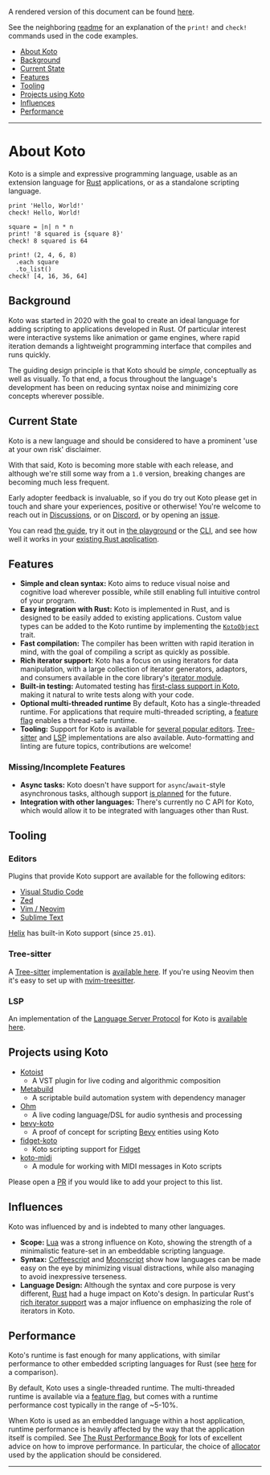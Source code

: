 A rendered version of this document can be found
[here](https://koto.dev/about).

See the neighboring [readme](./README.md) for an explanation of the
`print!` and `check!` commands used in the code examples.

- [About Koto](#about-koto)
- [Background](#background)
- [Current State](#current-state)
- [Features](#features)
- [Tooling](#tooling)
- [Projects using Koto](#projects-using-koto)
- [Influences](#influences)
- [Performance](#performance)

---

# About Koto

Koto is a simple and expressive programming language, usable as an extension
language for [Rust][rust] applications, or as a standalone scripting language.

```koto
print 'Hello, World!'
check! Hello, World!

square = |n| n * n
print! '8 squared is {square 8}'
check! 8 squared is 64

print! (2, 4, 6, 8)
  .each square
  .to_list()
check! [4, 16, 36, 64]
```

## Background

Koto was started in 2020 with the goal to create an ideal language for adding
scripting to applications developed in Rust. Of particular interest were
interactive systems like animation or game engines, where rapid iteration
demands a lightweight programming interface that compiles and runs quickly.

The guiding design principle is that Koto should be _simple_,
conceptually as well as visually. To that end, a focus throughout the language's
development has been on reducing syntax noise and minimizing core concepts
wherever possible.

## Current State

Koto is a new language and should be considered to have a prominent
'use at your own risk' disclaimer.

With that said, Koto is becoming more stable with each release,
and although we're still some way from a `1.0` version,
breaking changes are becoming much less frequent.

Early adopter feedback is invaluable, so if you do try out Koto please
get in touch and share your experiences, positive or otherwise!
You're welcome to reach out in [Discussions][discussions],
or on [Discord][discord], or by opening an [issue][issues].

You can read [the guide](./language_guide.md),
try it out in [the playground][playground] or
the [CLI](./cli.md), and see how well it works in your
[existing Rust application](./api.md).

## Features

- **Simple and clean syntax:** Koto aims to reduce visual noise and cognitive
  load wherever possible, while still enabling full intuitive control of your
  program.
- **Easy integration with Rust:** Koto is implemented in Rust, and is designed
  to be easily added to existing applications.
  Custom value types can be added to the Koto runtime by implementing the
  [`KotoObject`][koto-object] trait.
- **Fast compilation:** The compiler has been written with rapid iteration in
  mind, with the goal of compiling a script as quickly as possible.
- **Rich iterator support:** Koto has a focus on using iterators for data
  manipulation, with a large collection of iterator generators, adaptors,
  and consumers available in the core library's [iterator module][iterator].
- **Built-in testing:** Automated testing has
  [first-class support in Koto][testing], making it natural to write tests along
  with your code.
- **Optional multi-threaded runtime** By default, Koto has a single-threaded
  runtime. For applications that require multi-threaded scripting,
  a [feature flag][api-multi-threaded] enables a thread-safe runtime.
- **Tooling:** Support for Koto is available for [several popular editors](#editors).
  [Tree-sitter](#tree-sitter) and [LSP](#lsp) implementations are also available.
  Auto-formatting and linting are future topics, contributions are welcome!

### Missing/Incomplete Features

- **Async tasks:** Koto doesn't have support for `async`/`await`-style
  asynchronous tasks, although support [is planned][async] for the future.
- **Integration with other languages:** There's currently no C API for Koto,
  which would allow it to be integrated with languages other than Rust.

## Tooling

### Editors

Plugins that provide Koto support are available for the following editors:
- [Visual Studio Code](https://github.com/koto-lang/koto-vscode)
- [Zed](https://github.com/koto-lang/koto-zed)
- [Vim / Neovim](https://github.com/koto-lang/koto.vim)
- [Sublime Text](https://github.com/koto-lang/koto-sublime)

[Helix][helix] has built-in Koto support (since `25.01`).

### Tree-sitter

A [Tree-sitter][tree-sitter] implementation is [available here][tree-sitter-koto].
If you're using Neovim then it's easy to set up with [nvim-treesitter][nvim-treesitter].

### LSP

An implementation of the [Language Server Protocol][lsp] for Koto is
[available here][koto-ls].

## Projects using Koto

- [Kotoist](https://kotoist.alestsurko.by)
  - A VST plugin for live coding and algorithmic composition
- [Metabuild](https://github.com/jasal82/metabuild)
  - A scriptable build automation system with dependency manager
- [Ohm](https://github.com/cornedriesprong/ohm)
  - A live coding language/DSL for audio synthesis and processing
- [bevy-koto](https://github.com/koto-lang/bevy_koto)
  - A proof of concept for scripting [Bevy](https://bevy.org) entities using Koto
- [fidget-koto](https://github.com/rsaccon/fidget-koto)
  - Koto scripting support for [Fidget](https://github.com/mkeeter/fidget)
- [koto-midi](https://github.com/alisomay/koto_midi)
  - A module for working with MIDI messages in Koto scripts

Please open a [PR][pr] if you would like to add your project to this list.

## Influences

Koto was influenced by and is indebted to many other languages.
- **Scope:** [Lua][lua] was a strong influence on Koto, showing the strength of
  a minimalistic feature-set in an embeddable scripting language.
- **Syntax:** [Coffeescript][coffeescript] and [Moonscript][moonscript] show how
  languages can be made easy on the eye by minimizing visual distractions,
  while also managing to avoid inexpressive terseness.
- **Language Design:** Although the syntax and core purpose is very different,
  [Rust][rust] had a huge impact on Koto's design. In particular Rust's
  [rich iterator support][rust-iterators] was a major influence on emphasizing
  the role of iterators in Koto.

## Performance

Koto's runtime is fast enough for many applications, with similar performance to other embedded scripting languages for Rust (see [here][script-bench-rs] for a comparison).

By default, Koto uses a single-threaded runtime. The multi-threaded runtime is available via a [feature flag][api-multi-threaded], but comes with a runtime performance cost typically in the range of ~5-10%.

When Koto is used as an embedded language within a host application, runtime performance is heavily affected by the way that the application itself is compiled. See [The Rust Performance Book][performance-book] for lots of excellent advice on how to improve performance. In particular, the choice of [allocator][allocators] used by the application should be considered.

---

[allocators]: https://nnethercote.github.io/perf-book/build-configuration.html#alternative-allocators
[api-multi-threaded]: ./api.md#using-the-multi-threaded-runtime
[async]: https://github.com/koto-lang/koto/issues/277
[coffeescript]: https://coffeescript.org
[discord]: https://discord.gg/JeV8RuK4CT
[discussions]: https://github.com/koto-lang/koto/discussions
[helix]: https://helix-editor.com
[helix-build]: https://docs.helix-editor.com/building-from-source.html
[issues]: https://github.com/koto-lang/koto/issues
[iterator]: ./core_lib/iterator.md
[koto]: https://koto.dev
[koto-ls]: https://github.com/koto-lang/koto-ls
[koto-object]: https://github.com/koto-lang/koto/blob/main/crates/runtime/src/types/object.rs
[lsp]: https://microsoft.github.io/language-server-protocol/
[lua]: https://www.lua.org
[moonscript]: https://moonscript.org
[nvim-treesitter]: https://github.com/nvim-treesitter/nvim-treesitter
[performance-book]: https://nnethercote.github.io/perf-book
[playground]: https://koto.dev/play
[pr]: https://github.com/koto-lang/koto/pulls
[rust]: https://rust-lang.org
[rust-iterators]: https://doc.rust-lang.org/rust-by-example/trait/iter.html
[script-bench-rs]: https://github.com/khvzak/script-bench-rs
[testing]: ./language_guide.md#testing
[tree-sitter]: https://tree-sitter.github.io/tree-sitter/
[tree-sitter-koto]: https://github.com/koto-lang/tree-sitter-koto
[type-hints]: https://github.com/koto-lang/koto/issues/298
